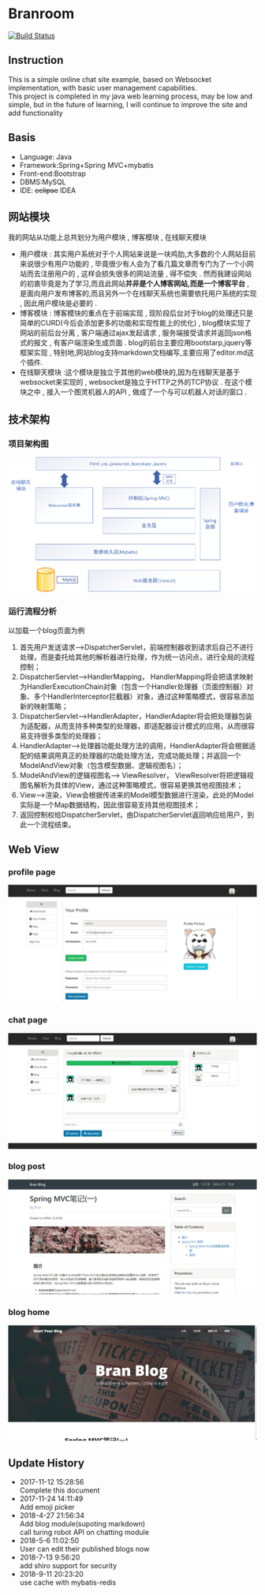 # Branroom


[![Build Status](https://travis-ci.org/BranSummer/branroom.svg?branch=master)](https://travis-ci.org/BranSummer/branroom)

## Instruction
This is a simple online chat site example, based on Websocket implementation, with basic user management capabilities.  
This project is completed in my java web learning process, may be low and simple, but in the future of learning, I will continue to improve the site and add functionality

## Basis
* Language: Java  
* Framework:Spring+Spring MVC+mybatis
* Front-end:Bootstrap
* DBMS:MySQL
* IDE: <del>eclipse</del> IDEA

## 网站模块
我的网站从功能上总共划分为用户模块 , 博客模块 , 在线聊天模块  

* 用户模块 :
其实用户系统对于个人网站来说是一块鸡肋,大多数的个人网站目前来说很少有用户功能的 , 毕竟很少有人会为了看几篇文章而专门为了一个小网站而去注册用户的 , 这样会损失很多的网站流量 , 得不偿失 . 然而我建设网站的初衷毕竟是为了学习,而且此网站**并非是个人博客网站,而是一个博客平台** , 是面向用户发布博客的,而且另外一个在线聊天系统也需要依托用户系统的实现 , 因此用户模块是必要的 .
* 博客模块 : 博客模块的重点在于前端实现 , 现阶段后台对于blog的处理还只是简单的CURD(今后会添加更多的功能和实现性能上的优化) , blog模块实现了网站的前后台分离 , 客户端通过ajax发起请求 , 服务端接受请求并返回json格式的报文 , 有客户端渲染生成页面 . blog的前台主要应用bootstarp,jquery等框架实现 , 特别地,网站blog支持markdown文档编写,主要应用了editor.md这个插件.
* 在线聊天模块 :这个模块是独立于其他的web模块的,因为在线聊天是基于websocket来实现的 , websocket是独立于HTTP之外的TCP协议 . 在这个模块之中 , 接入一个图灵机器人的API , 做成了一个与可以机器人对话的窗口 .
## 技术架构

### 项目架构图
![](https://github.com/BranSummer/Resources/blob/master/branroom/branrooma%E6%9E%B6%E6%9E%84.png)
### 运行流程分析
以加载一个blog页面为例  

1. 首先用户发送请求——>DispatcherServlet，前端控制器收到请求后自己不进行处理，而是委托给其他的解析器进行处理，作为统一访问点，进行全局的流程控制；
2.  DispatcherServlet——>HandlerMapping， HandlerMapping将会把请求映射为HandlerExecutionChain对象（包含一个Handler处理器（页面控制器）对象、多个HandlerInterceptor拦截器）对象，通过这种策略模式，很容易添加新的映射策略；
3.   DispatcherServlet——>HandlerAdapter，HandlerAdapter将会把处理器包装为适配器，从而支持多种类型的处理器，即适配器设计模式的应用，从而很容易支持很多类型的处理器；
4.  HandlerAdapter——>处理器功能处理方法的调用，HandlerAdapter将会根据适配的结果调用真正的处理器的功能处理方法，完成功能处理；并返回一个ModelAndView对象（包含模型数据、逻辑视图名）；
5.  ModelAndView的逻辑视图名——> ViewResolver， ViewResolver将把逻辑视图名解析为具体的View，通过这种策略模式，很容易更换其他视图技术；
6.   View——>渲染，View会根据传进来的Model模型数据进行渲染，此处的Model实际是一个Map数据结构，因此很容易支持其他视图技术；
7.   返回控制权给DispatcherServlet，由DispatcherServlet返回响应给用户，到此一个流程结束。

## Web View
### profile page
![](https://github.com/BranSummer/Resources/blob/master/branroom/webview1.jpg)

### chat page
![](https://github.com/BranSummer/Resources/blob/master/branroom/webview2.jpg)

### blog post
![](https://github.com/BranSummer/Resources/blob/master/branroom/webviewBlog1.jpg)

### blog home
![](https://github.com/BranSummer/Resources/blob/master/branroom/webviewBlog2.jpg)

## Update History

* 2017-11-12 15:28:56   
Complete this document
* 2017-11-24 14:11:49   
Add emoji picker
* 2018-4-27 21:56:34   
Add blog module(supoting markdown)  
call turing robot API on chatting module
* 2018-5-6 11:02:50   
User can edit their published blogs now
* 2018-7-13 9:56:20  
add shiro support for security
* 2018-9-11 20:23:20   
use cache with mybatis-redis
